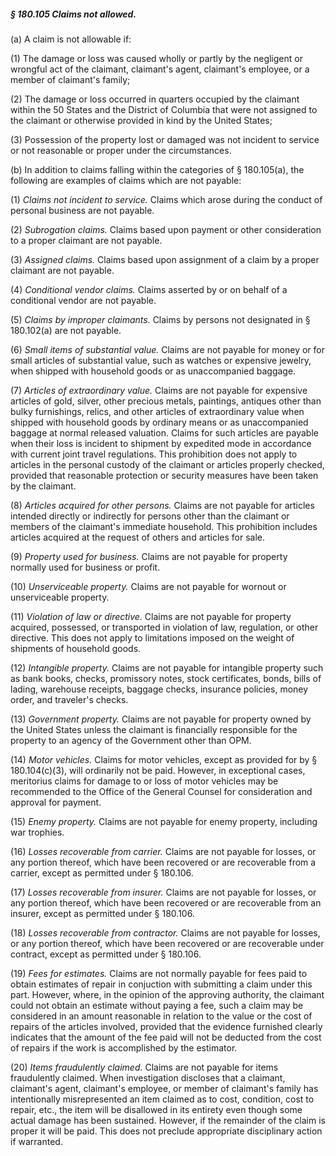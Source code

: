##### § 180.105 Claims not allowed. #####

(a) A claim is not allowable if:

(1) The damage or loss was caused wholly or partly by the negligent or wrongful act of the claimant, claimant's agent, claimant's employee, or a member of claimant's family;

(2) The damage or loss occurred in quarters occupied by the claimant within the 50 States and the District of Columbia that were not assigned to the claimant or otherwise provided in kind by the United States;

(3) Possession of the property lost or damaged was not incident to service or not reasonable or proper under the circumstances.

(b) In addition to claims falling within the categories of § 180.105(a), the following are examples of claims which are not payable:

(1) *Claims not incident to service.* Claims which arose during the conduct of personal business are not payable.

(2) *Subrogation claims.* Claims based upon payment or other consideration to a proper claimant are not payable.

(3) *Assigned claims.* Claims based upon assignment of a claim by a proper claimant are not payable.

(4) *Conditional vendor claims.* Claims asserted by or on behalf of a conditional vendor are not payable.

(5) *Claims by improper claimants.* Claims by persons not designated in § 180.102(a) are not payable.

(6) *Small items of substantial value.* Claims are not payable for money or for small articles of substantial value, such as watches or expensive jewelry, when shipped with household goods or as unaccompanied baggage.

(7) *Articles of extraordinary value.* Claims are not payable for expensive articles of gold, silver, other precious metals, paintings, antiques other than bulky furnishings, relics, and other articles of extraordinary value when shipped with household goods by ordinary means or as unaccompanied baggage at normal released valuation. Claims for such articles are payable when their loss is incident to shipment by expedited mode in accordance with current joint travel regulations. This prohibition does not apply to articles in the personal custody of the claimant or articles properly checked, provided that reasonable protection or security measures have been taken by the claimant.

(8) *Articles acquired for other persons.* Claims are not payable for articles intended directly or indirectly for persons other than the claimant or members of the claimant's immediate household. This prohibition includes articles acquired at the request of others and articles for sale.

(9) *Property used for business.* Claims are not payable for property normally used for business or profit.

(10) *Unserviceable property.* Claims are not payable for wornout or unserviceable property.

(11) *Violation of law or directive.* Claims are not payable for property acquired, possessed, or transported in violation of law, regulation, or other directive. This does not apply to limitations imposed on the weight of shipments of household goods.

(12) *Intangible property.* Claims are not payable for intangible property such as bank books, checks, promissory notes, stock certificates, bonds, bills of lading, warehouse receipts, baggage checks, insurance policies, money order, and traveler's checks.

(13) *Government property.* Claims are not payable for property owned by the United States unless the claimant is financially responsible for the property to an agency of the Government other than OPM.

(14) *Motor vehicles.* Claims for motor vehicles, except as provided for by § 180.104(c)(3), will ordinarily not be paid. However, in exceptional cases, meritorius claims for damage to or loss of motor vehicles may be recommended to the Office of the General Counsel for consideration and approval for payment.

(15) *Enemy property.* Claims are not payable for enemy property, including war trophies.

(16) *Losses recoverable from carrier.* Claims are not payable for losses, or any portion thereof, which have been recovered or are recoverable from a carrier, except as permitted under § 180.106.

(17) *Losses recoverable from insurer.* Claims are not payable for losses, or any portion thereof, which have been recovered or are recoverable from an insurer, except as permitted under § 180.106.

(18) *Losses recoverable from contractor.* Claims are not payable for losses, or any portion thereof, which have been recovered or are recoverable under contract, except as permitted under § 180.106.

(19) *Fees for estimates.* Claims are not normally payable for fees paid to obtain estimates of repair in conjuction with submitting a claim under this part. However, where, in the opinion of the approving authority, the claimant could not obtain an estimate without paying a fee, such a claim may be considered in an amount reasonable in relation to the value or the cost of repairs of the articles involved, provided that the evidence furnished clearly indicates that the amount of the fee paid will not be deducted from the cost of repairs if the work is accomplished by the estimator.

(20) *Items fraudulently claimed.* Claims are not payable for items fraudulently claimed. When investigation discloses that a claimant, claimant's agent, claimant's employee, or member of claimant's family has intentionally misrepresented an item claimed as to cost, condition, cost to repair, etc., the item will be disallowed in its entirety even though some actual damage has been sustained. However, if the remainder of the claim is proper it will be paid. This does not preclude appropriate disciplinary action if warranted.